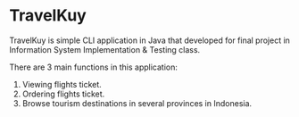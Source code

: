 # TravelKuy
TravelKuy is simple CLI application in Java that developed for final project in Information System Implementation & Testing class.

There are 3 main functions in this application:
1. Viewing flights ticket.
2. Ordering flights ticket.
3. Browse tourism destinations in several provinces in Indonesia.
